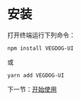 # 安装

打开终端运行下列命令：

```
npm install VEGDOG-UI
```

或

```
yarn add VEGDOG-UI
```

下一节：[开始使用](#/doc/get-started)
